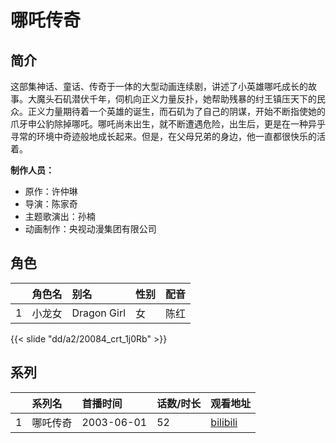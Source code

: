 # 哪吒传奇


## 简介

这部集神话、童话、传奇于一体的大型动画连续剧，讲述了小英雄哪吒成长的故事。大魔头石矶潜伏千年，伺机向正义力量反扑，她帮助残暴的纣王镇压天下的民众。正义力量期待着一个英雄的诞生，而石矶为了自己的阴谋，开始不断指使她的爪牙申公豹除掉哪吒。哪吒尚未出生，就不断遭遇危险，出生后，更是在一种异乎寻常的环境中奇迹般地成长起来。但是，在父母兄弟的身边，他一直都很快乐的活着。

**制作人员：**
- 原作：许仲琳
- 导演：陈家奇
- 主题歌演出：孙楠
- 动画制作：央视动漫集团有限公司

## 角色

|     |   角色名   |   别名  | 性别 |  配音  |
|:--- |:------  |:----      |:---  |:--   |
| 1 | 小龙女 | Dragon Girl | 女 | 陈红 |

{{< slide "dd/a2/20084_crt_1j0Rb" >}}

## 系列

|     |   系列名   |   首播时间  | 话数/时长  | 观看地址 |
|:---  |:------    |:----      |:---       |:---  |
| 1 | 哪吒传奇 | 2003-06-01 | 52 | [bilibili](https://www.bilibili.com/video/BV14c411w7xX)  |

<!--

## 配乐

{{< music auto="https://y.qq.com/n/yqq/album/.html" >}}

-->





